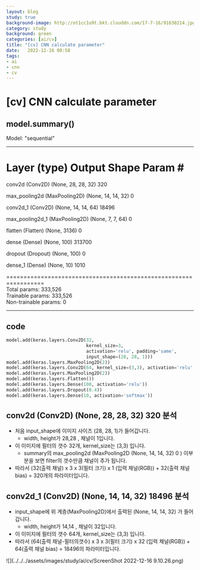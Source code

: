 ```yaml
---
layout: blog
study: true
background-image: http://ot1cc1u9t.bkt.clouddn.com/17-7-16/91630214.jpg
category: study
background: green
categories: [ai/cv]
title: "[cv] CNN calculate parameter"
date:   2022-12-16 08:58
tags:
- ai
- cnn
- cv
---
```


# [cv] CNN calculate parameter

## model.summary()

Model: "sequential"
_________________________________________________________________  
 Layer (type)                Output Shape              Param #  
=================================================================  
 conv2d (Conv2D)             (None, 28, 28, 32)        320  
                                                                 
 max_pooling2d (MaxPooling2D)  (None, 14, 14, 32)       0  
                                                                 
 conv2d_1 (Conv2D)           (None, 14, 14, 64)        18496  
                                                                 
 max_pooling2d_1 (MaxPooling2D)  (None, 7, 7, 64)         0
                                                                 
 flatten (Flatten)           (None, 3136)              0
                                                                 
 dense (Dense)               (None, 100)               313700  
                                                                
 dropout (Dropout)           (None, 100)               0  
                                                                 
 dense_1 (Dense)             (None, 10)                1010  
    
=================================================================  
Total params: 333,526  
Trainable params: 333,526  
Non-trainable params: 0  
_________________________________________________________________

## code

```python
model.add(keras.layers.Conv2D(32,
                              kernel_size=3,
                              activation='relu', padding='same',
                              input_shape=(28, 28, 1)))
model.add(keras.layers.MaxPooling2D(2))
model.add(keras.layers.Conv2D(64, kernel_size=(3,3), activation='relu', padding='same'))
model.add(keras.layers.MaxPooling2D(2))
model.add(keras.layers.Flatten())
model.add(keras.layers.Dense(100, activation='relu'))
model.add(keras.layers.Dropout(0.4))
model.add(keras.layers.Dense(10, activation='softmax'))
```

## conv2d (Conv2D)  (None, 28, 28, 32)  320  분석
- 처음 input_shape에 이미지 사이즈 (28, 28, 1)가 들어갑니다.
    - width, height가 28,28 , 채널이 1입니다.
- 이 이미지에 필터의 갯수 32개, kernel_size는 (3,3) 입니다.
    - summary의 max_pooling2d (MaxPooling2D  (None, 14, 14, 32)       0 )  이부분을 보면 filter의 갯수만큼 채널이 추가 됩니다.  
- 따라서  (32(출력 채널) x 3 x 3(필터 크기) x 1 (입력 채널(RGB))  + 32(출력 채널 bias)  = 320개의 파라미터입니다.

## conv2d_1 (Conv2D)  (None, 14, 14, 32)  18496  분석
- input_shape에 위 계층(MaxPooling2D)에서 출력된  (None, 14, 14, 32) 가 들어갑니다.
    - width, height가 14,14 , 채널이 32입니다.
- 이 이미지에 필터의 갯수 64개, kernel_size는 (3,3) 입니다.
- 따라서  (64(출력 채널-필터의갯수) x 3 x 3(필터 크기) x 32 (입력 채널(RGB))  + 64(출력 채널 bias)  = 18496의 파라미터입니다.


![](../../../assets/images/study/ai/cv/ScreenShot 2022-12-16 9.10.26.png)